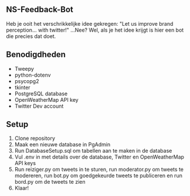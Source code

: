 ﻿## NS-Feedback-Bot

Heb je ooit het verschrikkelijke idee gekregen: "Let us improve brand perception... with twitter!"
...Nee? Wel, als je het idee krijgt is hier een bot die precies dat doet.

## Benodigdheden

 - Tweepy
 - python-dotenv
 - psycopg2
 - tkinter
 - PostgreSQL database
 - OpenWeatherMap API key
 - Twitter Dev account

## Setup

 1. Clone repository
 2. Maak een nieuwe database in PgAdmin
 3. Run DatabaseSetup.sql om tabellen aan te maken in de database
 4. Vul .env in met details over de database, Twitter en OpenWeatherMap API keys
 5. Run reiziger.py om tweets in te sturen, run moderator.py om tweets te modereren, run bot.py om goedgekeurde tweets te publiceren en run bord.py om de tweets te zien
 6. Klaar!

